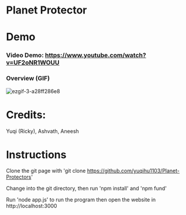 # Planet Protector

# Demo
### Video Demo: https://www.youtube.com/watch?v=UF2oNR1WOUU
### Overview (GIF)
![ezgif-3-a28ff286e8](https://github.com/yuqihu1103/Planet-Protectors/assets/133090163/70c3d0a6-2634-444c-9c5e-a9808b25ddb8)

# Credits:
Yuqi (Ricky), 
Ashvath, 
Aneesh

# Instructions

Clone the git page with 'git clone https://github.com/yuqihu1103/Planet-Protectors'

Change into the git directory, then run 'npm install' and 'npm fund'

Run 'node app.js' to run the program then open the website in http://localhost:3000
